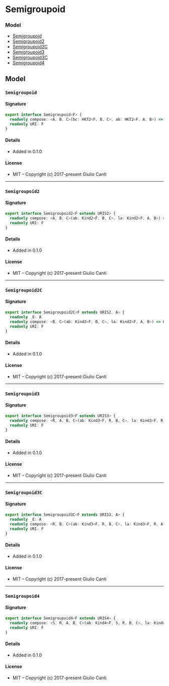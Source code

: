 
# Semigroupoid







### Model

* [Semigroupoid](#semigroupoid)
* [Semigroupoid2](#semigroupoid2)
* [Semigroupoid2C](#semigroupoid2c)
* [Semigroupoid3](#semigroupoid3)
* [Semigroupoid3C](#semigroupoid3c)
* [Semigroupoid4](#semigroupoid4)

## Model


### `Semigroupoid`




#### Signature

```typescript
export interface Semigroupoid<F> {
  readonly compose: <A, B, C>(bc: HKT2<F, B, C>, ab: HKT2<F, A, B>) => HKT2<F, A, C>
  readonly URI: F
}
```

#### Details

* Added in 0.1.0


#### License

* MIT – Copyright (c) 2017-present Giulio Canti

---


### `Semigroupoid2`




#### Signature

```typescript
export interface Semigroupoid2<F extends URIS2> {
  readonly compose: <A, B, C>(ab: Kind2<F, B, C>, la: Kind2<F, A, B>) => Kind2<F, A, C>
  readonly URI: F
}
```

#### Details

* Added in 0.1.0


#### License

* MIT – Copyright (c) 2017-present Giulio Canti

---


### `Semigroupoid2C`




#### Signature

```typescript
export interface Semigroupoid2C<F extends URIS2, A> {
  readonly _E: A
  readonly compose: <B, C>(ab: Kind2<F, B, C>, la: Kind2<F, A, B>) => Kind2<F, A, C>
  readonly URI: F
}
```

#### Details

* Added in 0.1.0


#### License

* MIT – Copyright (c) 2017-present Giulio Canti

---


### `Semigroupoid3`




#### Signature

```typescript
export interface Semigroupoid3<F extends URIS3> {
  readonly compose: <R, A, B, C>(ab: Kind3<F, R, B, C>, la: Kind3<F, R, A, B>) => Kind3<F, R, A, C>
  readonly URI: F
}
```

#### Details

* Added in 0.1.0


#### License

* MIT – Copyright (c) 2017-present Giulio Canti

---


### `Semigroupoid3C`




#### Signature

```typescript
export interface Semigroupoid3C<F extends URIS3, A> {
  readonly _E: A
  readonly compose: <R, B, C>(ab: Kind3<F, R, B, C>, la: Kind3<F, R, A, B>) => Kind3<F, R, A, C>
  readonly URI: F
}
```

#### Details

* Added in 0.1.0


#### License

* MIT – Copyright (c) 2017-present Giulio Canti

---


### `Semigroupoid4`




#### Signature

```typescript
export interface Semigroupoid4<F extends URIS4> {
  readonly compose: <S, R, A, B, C>(ab: Kind4<F, S, R, B, C>, la: Kind4<F, S, R, A, B>) => Kind4<F, S, R, A, C>
  readonly URI: F
}
```

#### Details

* Added in 0.1.0


#### License

* MIT – Copyright (c) 2017-present Giulio Canti